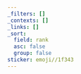 ```yaml
---
_filters: []
_contexts: []
_links: []
_sort:
  field: rank
  asc: false
  group: false
sticker: emoji//1f343
---
```

